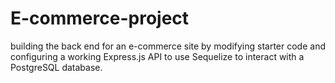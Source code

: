 # E-commerce-project
building the back end for an e-commerce site by modifying starter code and configuring a working Express.js API to use Sequelize to interact with a PostgreSQL database.
